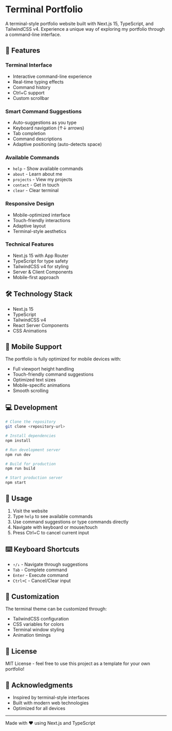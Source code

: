 # Terminal Portfolio

A terminal-style portfolio website built with Next.js 15, TypeScript, and TailwindCSS v4. Experience a unique way of exploring my portfolio through a command-line interface.

## 🚀 Features

### Terminal Interface

- Interactive command-line experience
- Real-time typing effects
- Command history
- Ctrl+C support
- Custom scrollbar

### Smart Command Suggestions

- Auto-suggestions as you type
- Keyboard navigation (↑↓ arrows)
- Tab completion
- Command descriptions
- Adaptive positioning (auto-detects space)

### Available Commands

- `help` - Show available commands
- `about` - Learn about me
- `projects` - View my projects
- `contact` - Get in touch
- `clear` - Clear terminal

### Responsive Design

- Mobile-optimized interface
- Touch-friendly interactions
- Adaptive layout
- Terminal-style aesthetics

### Technical Features

- Next.js 15 with App Router
- TypeScript for type safety
- TailwindCSS v4 for styling
- Server & Client Components
- Mobile-first approach

## 🛠️ Technology Stack

- Next.js 15
- TypeScript
- TailwindCSS v4
- React Server Components
- CSS Animations

## 📱 Mobile Support

The portfolio is fully optimized for mobile devices with:

- Full viewport height handling
- Touch-friendly command suggestions
- Optimized text sizes
- Mobile-specific animations
- Smooth scrolling

## 💻 Development

```bash
# Clone the repository
git clone <repository-url>

# Install dependencies
npm install

# Run development server
npm run dev

# Build for production
npm run build

# Start production server
npm start
```

## 🎯 Usage

1. Visit the website
2. Type `help` to see available commands
3. Use command suggestions or type commands directly
4. Navigate with keyboard or mouse/touch
5. Press Ctrl+C to cancel current input

## ⌨️ Keyboard Shortcuts

- `↑/↓` - Navigate through suggestions
- `Tab` - Complete command
- `Enter` - Execute command
- `Ctrl+C` - Cancel/Clear input

## 🎨 Customization

The terminal theme can be customized through:

- TailwindCSS configuration
- CSS variables for colors
- Terminal window styling
- Animation timings

## 📜 License

MIT License - feel free to use this project as a template for your own portfolio!

## 🙏 Acknowledgments

- Inspired by terminal-style interfaces
- Built with modern web technologies
- Optimized for all devices

---

Made with ❤️ using Next.js and TypeScript
